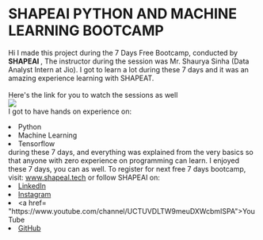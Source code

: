 # SHAPEAI PYTHON AND MACHINE LEARNING BOOTCAMP
Hi I made this project during the 7 Days Free Bootcamp, conducted by <b> SHAPEAI
</b>,
The instructor during the session was Mr. Shaurya Sinha (Data Analyst Intern at Jio). I got to
learn a lot during these 7 days and it was an amazing experience learning with SHAPEAT.
<br><br>Here's the link for you to watch the sessions as well<br>
<a href="https://www.youtube.com/playlist?list=PL7218TDRnbulNEA-59W7wWgCWE8LEDD6h"> <img src="https://github.com/ShapeAI/PYTHON-AND-DATA-ANALYTICS/blob/main/YOUTUBE 20THUMBNAIL-5.png"></a>
<br>I got to have hands on experience on:
<li>Python
<li>Machine Learning
<li>Tensorflow
<br>during these 7 days, and everything was explained from the very basics so that
anyone with zero experience on programming can learn.
I enjoyed these 7 days, you can as well. To register for next free 7 days bootcamp, visit:
<a href="https://www.shapeal.tech"> www.shapeal.tech</a>
or follow SHAPEAI on:
<li><a href=
"https://in.linkedin.com/company/shapeai">LinkedIn</a>
<li><a href=
"https://www.instagram.com/shape.ai/?hl=en">Instagram</a>
<li><а
href=
"https://www.youtube.com/channel/UCTUVDLTW9meuDXWcbmISPA">YouTube</a>
<li><a href=
"https://github.com/shapeai">GitHub</a>
